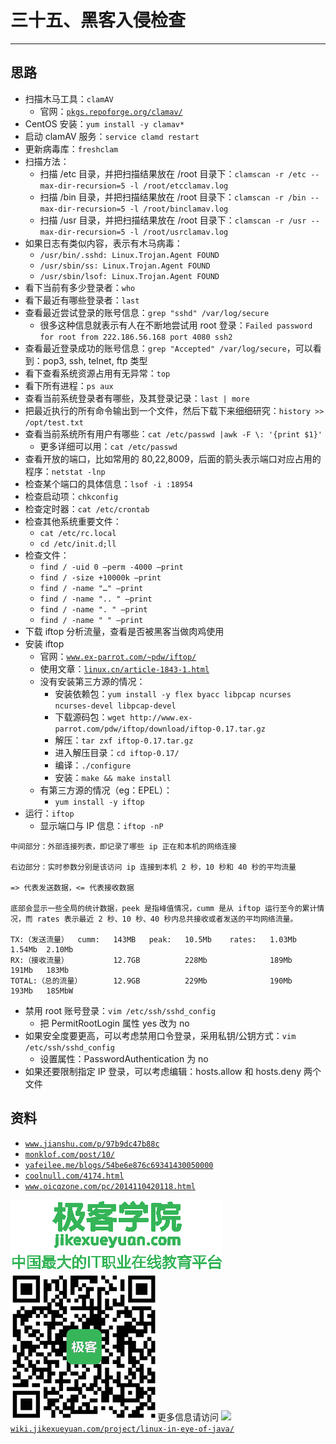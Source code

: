 # 三十五、黑客入侵检查

* * *

## 思路

*   扫描木马工具：`clamAV`
    *   官网：[`pkgs.repoforge.org/clamav/`](http://pkgs.repoforge.org/clamav/)
*   CentOS 安装：`yum install -y clamav*`
*   启动 clamAV 服务：`service clamd restart`
*   更新病毒库：`freshclam`
*   扫描方法：
    *   扫描 /etc 目录，并把扫描结果放在 /root 目录下：`clamscan -r /etc --max-dir-recursion=5 -l /root/etcclamav.log`
    *   扫描 /bin 目录，并把扫描结果放在 /root 目录下：`clamscan -r /bin --max-dir-recursion=5 -l /root/binclamav.log`
    *   扫描 /usr 目录，并把扫描结果放在 /root 目录下：`clamscan -r /usr --max-dir-recursion=5 -l /root/usrclamav.log`
*   如果日志有类似内容，表示有木马病毒：
    *   `/usr/bin/.sshd: Linux.Trojan.Agent FOUND`
    *   `/usr/sbin/ss: Linux.Trojan.Agent FOUND`
    *   `/usr/sbin/lsof: Linux.Trojan.Agent FOUND`
*   看下当前有多少登录者：`who`
*   看下最近有哪些登录者：`last`
*   查看最近尝试登录的账号信息：`grep "sshd" /var/log/secure`
    *   很多这种信息就表示有人在不断地尝试用 root 登录：`Failed password for root from 222.186.56.168 port 4080 ssh2`
*   查看最近登录成功的账号信息：`grep "Accepted" /var/log/secure`，可以看到：pop3, ssh, telnet, ftp 类型
*   看下查看系统资源占用有无异常：`top`
*   看下所有进程：`ps aux`
*   查看当前系统登录者有哪些，及其登录记录：`last | more`
*   把最近执行的所有命令输出到一个文件，然后下载下来细细研究：`history >> /opt/test.txt`
*   查看当前系统所有用户有哪些：`cat /etc/passwd |awk -F \: '{print $1}'`
    *   更多详细可以用：`cat /etc/passwd`
*   查看开放的端口，比如常用的 80,22,8009，后面的箭头表示端口对应占用的程序：`netstat -lnp`
*   检查某个端口的具体信息：`lsof -i :18954`
*   检查启动项：`chkconfig`
*   检查定时器：`cat /etc/crontab`
*   检查其他系统重要文件：
    *   `cat /etc/rc.local`
    *   `cd /etc/init.d;ll`
*   检查文件：
    *   `find / -uid 0 –perm -4000 –print`
    *   `find / -size +10000k –print`
    *   `find / -name "…" –print`
    *   `find / -name ".. " –print`
    *   `find / -name ". " –print`
    *   `find / -name " " –print`
*   下载 iftop 分析流量，查看是否被黑客当做肉鸡使用
*   安装 iftop
    *   官网：[`www.ex-parrot.com/~pdw/iftop/`](http://www.ex-parrot.com/~pdw/iftop/)
    *   使用文章：[`linux.cn/article-1843-1.html`](https://linux.cn/article-1843-1.html)
    *   没有安装第三方源的情况：
        *   安装依赖包：`yum install -y flex byacc libpcap ncurses ncurses-devel libpcap-devel`
        *   下载源码包：`wget http://www.ex-parrot.com/pdw/iftop/download/iftop-0.17.tar.gz`
        *   解压：`tar zxf iftop-0.17.tar.gz`
        *   进入解压目录：`cd iftop-0.17/`
        *   编译：`./configure`
        *   安装：`make && make install`
    *   有第三方源的情况（eg：EPEL）：
        *   `yum install -y iftop`
*   运行：`iftop`
    *   显示端口与 IP 信息：`iftop -nP`

```
中间部分：外部连接列表，即记录了哪些 ip 正在和本机的网络连接

右边部分：实时参数分别是该访问 ip 连接到本机 2 秒，10 秒和 40 秒的平均流量

=> 代表发送数据，<= 代表接收数据

底部会显示一些全局的统计数据，peek 是指峰值情况，cumm 是从 iftop 运行至今的累计情况，而 rates 表示最近 2 秒、10 秒、40 秒内总共接收或者发送的平均网络流量。

TX:（发送流量）  cumm:   143MB   peak:   10.5Mb    rates:   1.03Mb  1.54Mb  2.10Mb
RX:（接收流量）          12.7GB          228Mb              189Mb   191Mb   183Mb
TOTAL:（总的流量）       12.9GB          229Mb              190Mb   193Mb   185MbW
```

*   禁用 root 账号登录：`vim /etc/ssh/sshd_config`
    *   把 PermitRootLogin 属性 yes 改为 no
*   如果安全度要更高，可以考虑禁用口令登录，采用私钥/公钥方式：`vim /etc/ssh/sshd_config`
    *   设置属性：PasswordAuthentication 为 no
*   如果还要限制指定 IP 登录，可以考虑编辑：hosts.allow 和 hosts.deny 两个文件

## 资料

*   [`www.jianshu.com/p/97b9dc47b88c`](http://www.jianshu.com/p/97b9dc47b88c)
*   [`monklof.com/post/10/`](http://monklof.com/post/10/)
*   [`yafeilee.me/blogs/54be6e876c69341430050000`](http://yafeilee.me/blogs/54be6e876c69341430050000)
*   [`coolnull.com/4174.html`](http://coolnull.com/4174.html)
*   [`www.oicqzone.com/pc/2014110420118.html`](http://www.oicqzone.com/pc/2014110420118.html)

![](img/jk_book.png)![](img/jk_weixin.png)更多信息请访问 ![](http://wiki.jikexueyuan.com/project/linux-in-eye-of-java/)[`wiki.jikexueyuan.com/project/linux-in-eye-of-java/`](http://wiki.jikexueyuan.com/project/linux-in-eye-of-java/)